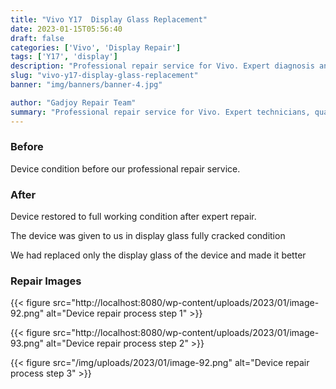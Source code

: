 ```yaml
---
title: "Vivo Y17  Display Glass Replacement"
date: 2023-01-15T05:56:40
draft: false
categories: ['Vivo', 'Display Repair']
tags: ['Y17', 'display']
description: "Professional repair service for Vivo. Expert diagnosis and quality repairs in Bangalore."
slug: "vivo-y17-display-glass-replacement"
banner: "img/banners/banner-4.jpg"

author: "Gadjoy Repair Team"
summary: "Professional repair service for Vivo. Expert technicians, quality parts, warranty included."
---
```


### Before

Device condition before our professional repair service.

### After

Device restored to full working condition after expert repair.

The device was given to us in display glass fully cracked condition

We had replaced only the display glass of the device and made it better

### Repair Images

{{< figure src="http://localhost:8080/wp-content/uploads/2023/01/image-92.png" alt="Device repair process step 1" >}}

{{< figure src="http://localhost:8080/wp-content/uploads/2023/01/image-93.png" alt="Device repair process step 2" >}}

{{< figure src="/img/uploads/2023/01/image-92.png" alt="Device repair process step 3" >}}

